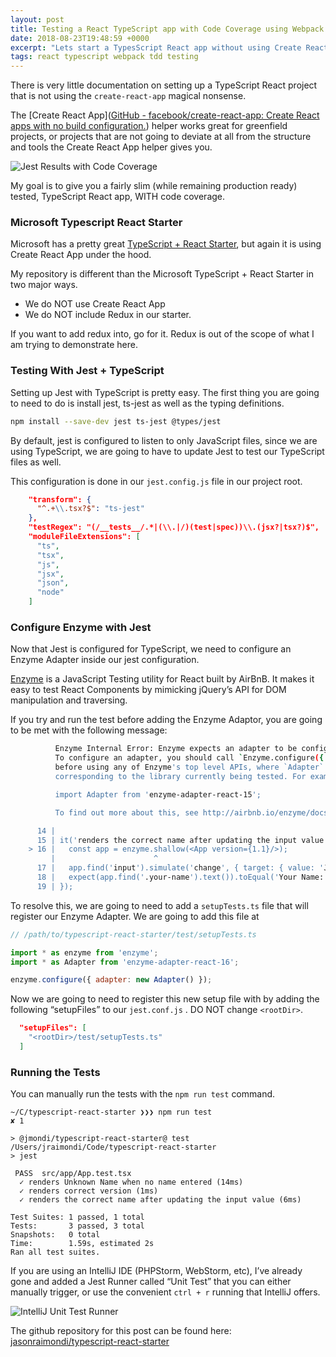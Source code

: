 ```yaml
---
layout: post
title: Testing a React TypeScript app with Code Coverage using Webpack
date: 2018-08-23T19:48:59 +0000
excerpt: "Lets start a TypesScript React app without using Create React App"
tags: react typescript webpack tdd testing
---
```


There is very little documentation on setting up a TypeScript React project that is not using the `create-react-app` magical nonsense.

The [Create React App]([GitHub - facebook/create-react-app: Create React apps with no build configuration.](https://github.com/facebook/create-react-app)) helper works great for greenfield projects, or projects that are not going to deviate at all from the structure and tools the Create React App helper gives you.

![Jest Results with Code Coverage](https://camo.githubusercontent.com/4821880f76ece5360daf6ddd32d0cec68b79be97/68747470733a2f2f692e696d6775722e636f6d2f39737378656d772e706e67)

My goal is to give you a fairly slim (while remaining production ready) tested, TypeScript React app, WITH code coverage.

### Microsoft Typescript React Starter

Microsoft has a pretty great [TypeScript + React Starter](https://github.com/Microsoft/Typescript-React-Starter), but again it is using Create React App under the hood.

My repository is different than the Microsoft TypeScript + React Starter in two major ways.

- We do NOT use Create React App
- We do NOT include Redux in our starter.

If you want to add redux into, go for it.  Redux is out of the scope of what I am trying to demonstrate here.

### Testing With Jest + TypeScript

Setting up Jest with TypeScript is pretty easy. The first thing you are going to need to do is install jest, ts-jest as well as the typing definitions.

```bash
npm install --save-dev jest ts-jest @types/jest
```

By default, jest is configured to listen to only JavaScript files, since we are using TypeScript, we are going to have to update Jest to test our TypeScript  files as well.

This configuration is done in our  `jest.config.js` file in our project root.

```json
    "transform": {
      "^.+\\.tsx?$": "ts-jest"
    },
    "testRegex": "(/__tests__/.*|(\\.|/)(test|spec))\\.(jsx?|tsx?)$",
    "moduleFileExtensions": [
      "ts",
      "tsx",
      "js",
      "jsx",
      "json",
      "node"
    ]
```


### Configure Enzyme with Jest


Now that Jest is configured for TypeScript, we need to configure an Enzyme Adapter inside our jest configuration.

[Enzyme](https://github.com/airbnb/enzyme) is a JavaScript Testing utility for React built by AirBnB. It makes it easy to test React Components by mimicking jQuery’s API for DOM manipulation and traversing.

If you try and run the test before adding the Enzyme Adaptor, you are going to be met with the following message:

```bash
          Enzyme Internal Error: Enzyme expects an adapter to be configured, but found none.
          To configure an adapter, you should call `Enzyme.configure({ adapter: new Adapter() })`
          before using any of Enzyme's top level APIs, where `Adapter` is the adapter
          corresponding to the library currently being tested. For example:

          import Adapter from 'enzyme-adapter-react-15';

          To find out more about this, see http://airbnb.io/enzyme/docs/installation/index.html

      14 |
      15 | it('renders the correct name after updating the input value', () => {
    > 16 |   const app = enzyme.shallow(<App version={1.1}/>);
         |                      ^
      17 |   app.find('input').simulate('change', { target: { value: 'Jason Raimondi' } });
      18 |   expect(app.find('.your-name').text()).toEqual('Your Name: Jason Raimondi');
      19 | });
```

To resolve this, we are going to need to add a `setupTests.ts` file that will register our Enzyme Adapter. We are going to add this file at

```javascript
// /path/to/typescript-react-starter/test/setupTests.ts

import * as enzyme from 'enzyme';
import * as Adapter from 'enzyme-adapter-react-16';

enzyme.configure({ adapter: new Adapter() });
```

Now we are going to need to register this new setup file with by adding the following “setupFiles” to our `jest.conf.js` . DO NOT change `<rootDir>`.

```json
  "setupFiles": [
    "<rootDir>/test/setupTests.ts"
  ]
```



### Running the Tests

You can manually run the tests with the `npm run test` command.

```
~/C/typescript-react-starter ❯❯❯ npm run test                                                                                                                                                                                     ✘ 1

> @jmondi/typescript-react-starter@ test /Users/jraimondi/Code/typescript-react-starter
> jest

 PASS  src/app/App.test.tsx
  ✓ renders Unknown Name when no name entered (14ms)
  ✓ renders correct version (1ms)
  ✓ renders the correct name after updating the input value (6ms)

Test Suites: 1 passed, 1 total
Tests:       3 passed, 3 total
Snapshots:   0 total
Time:        1.59s, estimated 2s
Ran all test suites.
```


If you are using an IntelliJ IDE (PHPStorm, WebStorm, etc), I’ve already gone and added a Jest Runner called  “Unit Test” that you can either manually trigger, or use the convenient `ctrl + r`  running that IntelliJ offers.

![IntelliJ Unit Test Runner](https://i.imgur.com/6nw5rvZ.png)

The github repository for this post can be found here: [jasonraimondi/typescript-react-starter](https://github.com/jasonraimondi/typescript-react-starter)
